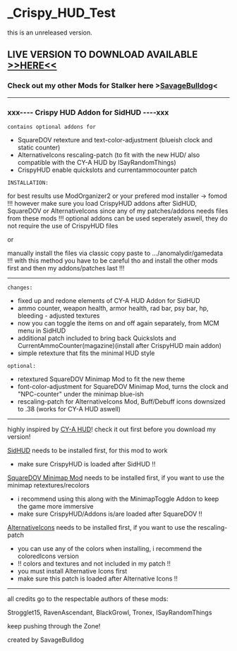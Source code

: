 # _Crispy_HUD_Test
this is an unreleased version.

## LIVE VERSION TO DOWNLOAD AVAILABLE [>>HERE<<](https://www.moddb.com/mods/stalker-anomaly/addons/crispyhud-151)
### Check out my other Mods for Stalker here >[SavageBulldog](https://www.moddb.com/members/savagebulldog)<

--------------

### xxx---- Crispy HUD Addon for SidHUD ----xxx

`contains optional addons for`
- SquareDOV 		retexture and text-color-adjustment (blueish clock and static counter)
- AlternativeIcons 	rescaling-patch (to fit with the new HUD/ also compatible with the CY-A HUD by ISayRandomThings)
- CrispyHUD 		enable quickslots and currentammocounter patch


`INSTALLATION:`

for best results use ModOrganizer2 or your prefered mod installer -> fomod
!!! however make sure you load CrispyHUD addons after SidHUD, SquareDOV or AlternativeIcons since any of my patches/addons needs files from these mods !!!
optional addons can be used seperately aswell, they do not require the use of CrispyHUD files

or

manually install the files via classic copy paste to .../anomalydir/gamedata
!!! with this method you have to be careful tho and install the other mods first and then my addons/patches last !!!

---------------

`changes:`

- fixed up and redone elements of CY-A HUD Addon for SidHUD
- ammo counter, weapon health, armor health, rad bar, psy bar, hp, bleeding - adjusted textures
- now you can toggle the items on and off again separately, from MCM menu in SidHUD
- additional patch included to bring back Quickslots and CurrentAmmoCounter(magazine)(install after CrispyHUD main addon)
- simple retexture that fits the minimal HUD style

`optional:`

- retextured SquareDOV	Minimap Mod to fit the new theme
- font-color-adjustment for SquareDOV Minimap Mod, turns the clock and "NPC-counter" under the minimap blue-ish
- rescaling-patch for AlternativeIcons Mod, Buff/Debuff icons downsized to .38 (works for CY-A HUD aswell)

-----------------

highly inspired by [CY-A HUD](https://www.moddb.com/mods/stalker-anomaly/addons/cy-a-hud)! check it out first before you download my version!


[SidHUD](https://www.moddb.com/mods/stalker-anomaly/addons/sidhud) needs to be installed first, for this mod to work
- make sure CrispyHUD is loaded after SidHUD !!


[SquareDOV Minimap Mod](https://www.moddb.com/mods/stalker-anomaly/addons/squaredov) needs to be installed first, if you want to use the minimap retextures/recolors
- i recommend using this along with the MinimapToggle Addon to keep the game more immersive
- make sure CrispyHUD/Addons is/are loaded after SquareDOV !!

[AlternativeIcons](https://www.moddb.com/mods/stalker-anomaly/addons/alticons) needs to be installed first, if you want to use the rescaling-patch
- you can use any of the colors when installing, i recommend the coloredIcons version
- !! colors and textures and not included in my patch !!
- you must install Alternative Icons first
- make sure this patch is loaded after Alternative Icons !!

-----------------

all credits go to the respectable authors of these mods:

Strogglet15, RavenAscendant, BlackGrowl, Tronex, ISayRandomThings

keep pushing through the Zone!

created by SavageBulldog
